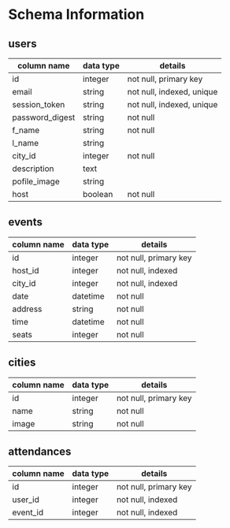# Schema Information

## users

| column name     | data type  | details                   |
| --------------- | ---------- | ------------------------- |
| id              | integer    | not null, primary key     |
| email           | string     | not null, indexed, unique |
| session_token   | string     | not null, indexed, unique |
| password_digest | string     | not null                  |
| f_name          | string     | not null                  |
| l_name          | string     |                           |
| city_id         | integer    | not null                  |
| description     | text       |                           |
| pofile_image    | string     |                           |
| host            | boolean    | not null                  |

## events

| column name  | data type  | details               |
| ------------ | ---------- | --------------------- |
| id           | integer    | not null, primary key |
| host_id      | integer    | not null, indexed     |
| city_id      | integer    | not null, indexed     |
| date         | datetime   | not null              |
| address      | string     | not null              |
| time         | datetime   | not null              |
| seats        | integer    | not null              |

## cities

| column name  | data type  | details               |
| ------------ | ---------- | --------------------- |
| id           | integer    | not null, primary key |
| name         | string     | not null              |
| image        | string     | not null              |

## attendances

| column name  | data type  | details                   |
| ------------ | ---------- | ------------------------- |
| id           | integer    | not null, primary key     |
| user_id      | integer    | not null, indexed         |
| event_id     | integer    | not null, indexed         |
